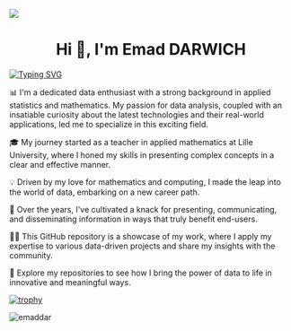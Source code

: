 ![](https://komarev.com/ghpvc/?username=your-github-username)

<h1 align="center">Hi 👋, I'm Emad DARWICH</h1>

[![Typing SVG](https://readme-typing-svg.demolab.com?font=Fira+Code&size=25&pause=1000&random=false&width=435&lines=Hi+%F0%9F%91%8B%2C+I'm+Emad+DARWICH;Wellcome+to+my+profile)](https://git.io/typing-svg)




📊 I'm a dedicated data enthusiast with a strong background in applied statistics and mathematics. My passion for data analysis, coupled with an insatiable curiosity about the latest technologies and their real-world applications, led me to specialize in this exciting field.

🎓 My journey started as a teacher in applied mathematics at Lille University, where I honed my skills in presenting complex concepts in a clear and effective manner.

💡 Driven by my love for mathematics and computing, I made the leap into the world of data, embarking on a new career path.

🌟 Over the years, I've cultivated a knack for presenting, communicating, and disseminating information in ways that truly benefit end-users.

👩‍💻 This GitHub repository is a showcase of my work, where I apply my expertise to various data-driven projects and share my insights with the community.

🚀 Explore my repositories to see how I bring the power of data to life in innovative and meaningful ways.

[![trophy](https://github-profile-trophy.vercel.app/?username=ryo-ma)](https://github.com/ryo-ma/github-profile-trophy)





<p><img align="center" src="https://github-readme-streak-stats.herokuapp.com/?user=emaddar&" alt="emaddar" /></p>
